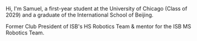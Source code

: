 Hi, I'm Samuel, a first-year student at the University of Chicago (Class of 2029) and a graduate of the International School of Beijing. 

Former Club President of ISB's HS Robotics Team & mentor for the ISB MS Robotics Team. 

<!--
**yaoshiiscool/yaoshiiscool** is a ✨ _special_ ✨ repository because its `README.md` (this file) appears on your GitHub profile.

Here are some ideas to get you started:

- 🔭 I’m currently working on ...
- 🌱 I’m currently learning ...
- 👯 I’m looking to collaborate on ...
- 🤔 I’m looking for help with ...
- 💬 Ask me about ...
- 📫 How to reach me: ...
- 😄 Pronouns: ...
- ⚡ Fun fact: ...
-->
